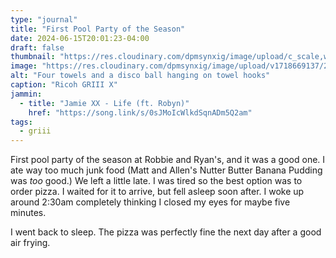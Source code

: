 ```yaml
---
type: "journal"
title: "First Pool Party of the Season"
date: 2024-06-15T20:01:23-04:00
draft: false
thumbnail: "https://res.cloudinary.com/dpmsynxig/image/upload/c_scale,w_740/v1718669137/2024%20Posts/2024-06-15_pool-party/untitled-3-2.jpg"
image: "https://res.cloudinary.com/dpmsynxig/image/upload/v1718669137/2024%20Posts/2024-06-15_pool-party/untitled-3-2.jpg"
alt: "Four towels and a disco ball hanging on towel hooks"
caption: "Ricoh GRIII X"
jammin:
  - title: "Jamie XX - Life (ft. Robyn)"
    href: "https://song.link/s/0sJMoIcWlkdSqnADm5Q2am"
tags:
  - griii
---
```


First pool party of the season at Robbie and Ryan's, and it was a good one. I ate way too much junk food (Matt and Allen's Nutter Butter Banana Pudding was _too_ good.) We left a little late. I was tired so the best option was to order pizza. I waited for it to arrive, but fell asleep soon after. I woke up around 2:30am completely thinking I closed my eyes for maybe five minutes.

I went back to sleep. The pizza was perfectly fine the next day after a good air frying.
